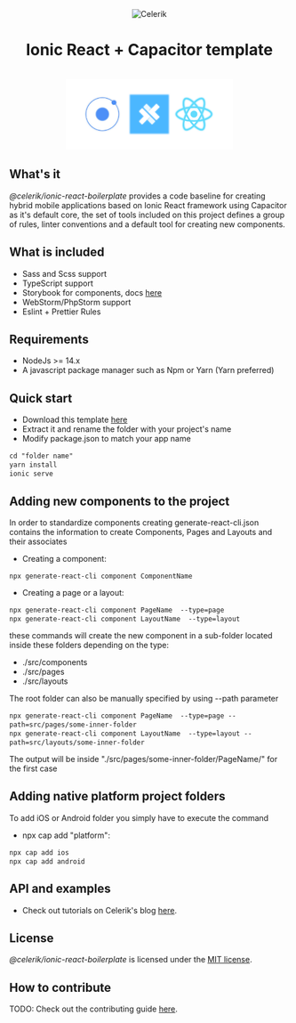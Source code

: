 <div align="center" markdown="1">

<img src="https://celerik.com/wp-content/uploads/2019/12/celerik-1.svg" alt="Celerik" width="300">


# Ionic React + Capacitor template
<br>
<img src="ionic-react-capacitor.png" alt="Celerik" width="300">

</div>

## What's it

*@celerik/ionic-react-boilerplate* provides a code baseline for creating hybrid mobile applications based on Ionic React framework using Capacitor as it's default core, the set of tools included on this project defines a group of rules, linter conventions and a default tool for creating new components.
## What is included
- Sass and Scss support
- TypeScript support
- Storybook for components, docs [here](https://storybook.js.org/docs/react/get-started/introduction)
- WebStorm/PhpStorm support
- Eslint + Prettier Rules

## Requirements
- NodeJs >= 14.x
- A javascript package manager such as Npm or Yarn (Yarn preferred)

## Quick start
- Download this template [here](https://github.com/celerik/ionic-react-boilerplate/archive/master.zip)
- Extract it and rename the folder with your project's name
- Modify package.json to match your app name
```
cd "folder name"
yarn install 
ionic serve 
```
## Adding new components to the project
In order to standardize components creating generate-react-cli.json contains the information to create Components, Pages and Layouts and their associates
- Creating a component:
```
npx generate-react-cli component ComponentName 
```
- Creating a page or a layout:
```
npx generate-react-cli component PageName  --type=page
npx generate-react-cli component LayoutName  --type=layout
```
these commands will create the new component in a sub-folder located inside these folders depending on the type:
- ./src/components
- ./src/pages
- ./src/layouts

The root folder can also be manually specified by using --path parameter
```
npx generate-react-cli component PageName  --type=page --path=src/pages/some-inner-folder
npx generate-react-cli component LayoutName  --type=layout --path=src/layouts/some-inner-folder
```
The output will be inside "./src/pages/some-inner-folder/PageName/" for the first case
## Adding native platform project folders
To add iOS or Android folder you simply have to execute the command
- npx cap add "platform":
```
npx cap add ios
npx cap add android 
```

## API and examples

- Check out tutorials on Celerik's blog [here](http://celerik.com).

## License

*@celerik/ionic-react-boilerplate* is licensed under the [MIT license](LICENSE).

## How to contribute
TODO: Check out the contributing guide [here](CONTRIBUTING.md).

